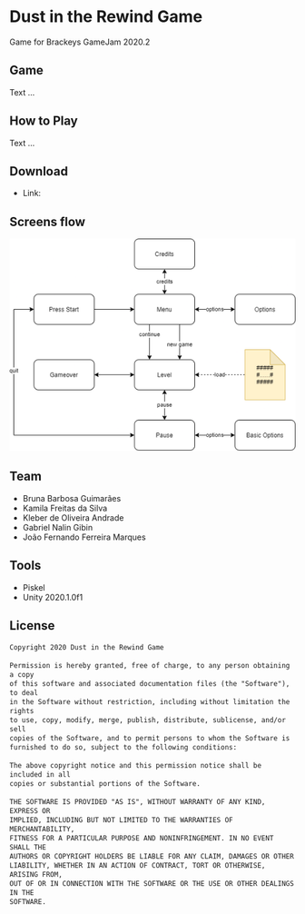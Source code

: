 # Dust in the Rewind Game

Game for Brackeys GameJam 2020.2

## Game

Text ...

## How to Play

Text ...

## Download

- Link: 

## Screens flow

<p align="center">
    <img src="https://github.com/JoaoFFMarques/Dust-in-the-rewind-game/blob/master/Figures/flow.png" weight="600"/>
</p>

## Team
- Bruna Barbosa Guimarães
- Kamila Freitas da Silva
- Kleber de Oliveira Andrade
- Gabriel Nalin Gibin
- João Fernando Ferreira Marques

## Tools
- Piskel
- Unity 2020.1.0f1

## License

    Copyright 2020 Dust in the Rewind Game
    
    Permission is hereby granted, free of charge, to any person obtaining a copy
    of this software and associated documentation files (the "Software"), to deal
    in the Software without restriction, including without limitation the rights
    to use, copy, modify, merge, publish, distribute, sublicense, and/or sell
    copies of the Software, and to permit persons to whom the Software is
    furnished to do so, subject to the following conditions:
    
    The above copyright notice and this permission notice shall be included in all
    copies or substantial portions of the Software.
    
    THE SOFTWARE IS PROVIDED "AS IS", WITHOUT WARRANTY OF ANY KIND, EXPRESS OR
    IMPLIED, INCLUDING BUT NOT LIMITED TO THE WARRANTIES OF MERCHANTABILITY,
    FITNESS FOR A PARTICULAR PURPOSE AND NONINFRINGEMENT. IN NO EVENT SHALL THE
    AUTHORS OR COPYRIGHT HOLDERS BE LIABLE FOR ANY CLAIM, DAMAGES OR OTHER
    LIABILITY, WHETHER IN AN ACTION OF CONTRACT, TORT OR OTHERWISE, ARISING FROM,
    OUT OF OR IN CONNECTION WITH THE SOFTWARE OR THE USE OR OTHER DEALINGS IN THE
    SOFTWARE.